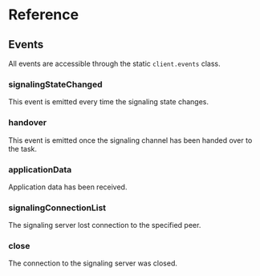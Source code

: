 # Reference

## Events

All events are accessible through the static `client.events` class.

### signalingStateChanged

This event is emitted every time the signaling state changes.

### handover

This event is emitted once the signaling channel has been handed over to
the task.

### applicationData

Application data has been received.

### signalingConnectionList

The signaling server lost connection to the specified peer.

### close

The connection to the signaling server was closed.
